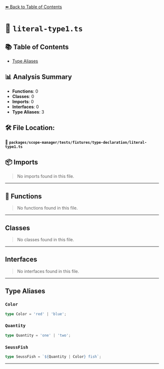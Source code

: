 [⬅️ Back to Table of Contents](../../../../../index.md)

# 📄 `literal-type1.ts`

## 📚 Table of Contents

- [Type Aliases](#type-aliases)

## 📊 Analysis Summary

- **Functions**: 0
- **Classes**: 0
- **Imports**: 0
- **Interfaces**: 0
- **Type Aliases**: 3

## 🛠️ File Location:
📂 **`packages/scope-manager/tests/fixtures/type-declaration/literal-type1.ts`**

## 📦 Imports

> No imports found in this file.


---

## 🔧 Functions

> No functions found in this file.


---

## Classes

> No classes found in this file.


---

## Interfaces

> No interfaces found in this file.


---

## Type Aliases

### `Color`

```ts
type Color = 'red' | 'blue';
```

### `Quantity`

```ts
type Quantity = 'one' | 'two';
```

### `SeussFish`

```ts
type SeussFish = `${Quantity | Color} fish`;
```


---